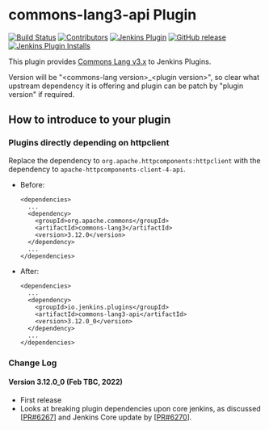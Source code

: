 commons-lang3-api Plugin
===================

[![Build Status](https://ci.jenkins.io/job/Plugins/job/commons-lang3-api-plugin/job/main/badge/icon)](https://ci.jenkins.io/job/Plugins/job/commons-lang3-api-plugin/job/main/)
[![Contributors](https://img.shields.io/github/contributors/jenkinsci/commons-lang3-api-plugin.svg)](https://github.com/jenkinsci/commons-lang3-api-plugin/graphs/contributors)
[![Jenkins Plugin](https://img.shields.io/jenkins/plugin/v/commons-lang3-api-plugin.svg)](https://plugins.jenkins.io/commons-lang3-api)
[![GitHub release](https://img.shields.io/github/v/tag/jenkinsci/commons-lang3-api-plugin?label=changelog)](https://github.com/jenkinsci/commons-lang3-api-plugin/blob/main/CHANGELOG.md)
[![Jenkins Plugin Installs](https://img.shields.io/jenkins/plugin/i/commons-lang3-api-plugin.svg?color=blue)](https://plugins.jenkins.io/commons-lang3-api)

This plugin provides [Commons Lang v3.x](https://commons.apache.org/proper/commons-lang/) to Jenkins Plugins.<br>

Version will be "&lt;commons-lang version&gt;_&lt;plugin version&gt;", so clear what upstream dependency it is offering and plugin can be patch by "plugin version" if required.

## How to introduce to your plugin

### Plugins directly depending on httpclient

Replace the dependency to `org.apache.httpcomponents:httpclient` with the dependency to `apache-httpcomponents-client-4-api`.

* Before:
    ```
    <dependencies>
      ...
      <dependency>
        <groupId>org.apache.commons</groupId>
        <artifactId>commons-lang3</artifactId>
        <version>3.12.0</version>
      </dependency>
      ...
    </dependencies>
    ```
* After:
    ```
    <dependencies>
      ...
      <dependency>
        <groupId>io.jenkins.plugins</groupId>
        <artifactId>commons-lang3-api</artifactId>
        <version>3.12.0_0</version>
      </dependency>
      ...
    </dependencies>
    ```

### Change Log

#### Version 3.12.0_0 (Feb TBC, 2022)
- First release
- Looks at breaking plugin dependencies upon core jenkins, as discussed [[PR#6267](https://github.com/jenkinsci/jenkins/pull/6267#issuecomment-1036644004)] and Jenkins Core update by [[PR#6270](https://github.com/jenkinsci/jenkins/pull/6270)].
